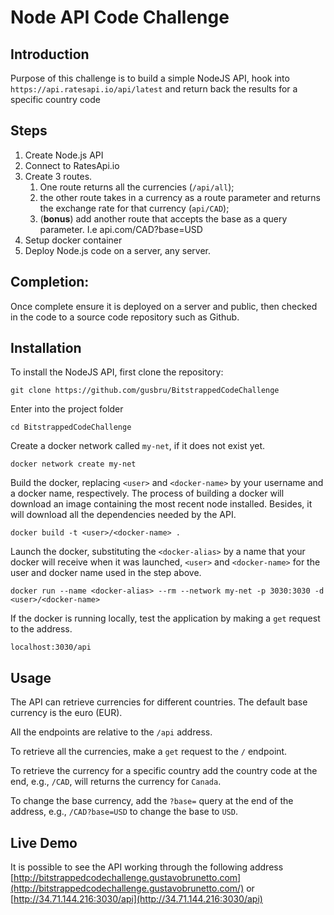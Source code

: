 # Node API Code Challenge

## Introduction

Purpose of this challenge is to build a simple NodeJS API,
hook into `https://api.ratesapi.io/api/latest` and return back
the results for a specific country code

## Steps

1. Create Node.js API
2. Connect to RatesApi.io
3. Create 3 routes.
   1. One route returns all the currencies (`/api/all`);
   2. the other route takes in a currency as a route parameter and returns the exchange
      rate for that currency (`api/CAD`);
   3. (**bonus**) add another route that accepts the base as a query parameter. I.e api.com/CAD?base=USD
4. Setup docker container
5. Deploy Node.js code on a server, any server.

## Completion:

Once complete ensure it is deployed on a server and public, then checked in the code to a source code repository such as Github.

## Installation

To install the NodeJS API, first clone the repository:

```
git clone https://github.com/gusbru/BitstrappedCodeChallenge
```

Enter into the project folder

```
cd BitstrappedCodeChallenge
```

Create a docker network called `my-net`, if it does not exist yet.

```
docker network create my-net
```

Build the docker, replacing `<user>` and `<docker-name>` by your username and a docker name,
respectively. The process of building a docker will download an image containing the most
recent node installed. Besides, it will download all the dependencies needed by the
API.

```
docker build -t <user>/<docker-name> .
```

Launch the docker, substituting the `<docker-alias>` by a name that your docker will
receive when it was launched, `<user>` and `<docker-name>` for the user and docker name
used in the step above.

```
docker run --name <docker-alias> --rm --network my-net -p 3030:3030 -d <user>/<docker-name>
```

If the docker is running locally, test the application by making a `get` request to the address.

```
localhost:3030/api
```

## Usage

The API can retrieve currencies for different countries. The default base currency is the euro (EUR).

All the endpoints are relative to the `/api` address.

To retrieve all the currencies, make a `get` request to the `/` endpoint.

To retrieve the currency for a specific country add the country code at the end, e.g., `/CAD`, will
returns the currency for `Canada`.

To change the base currency, add the `?base=` query at the end of the address, e.g., `/CAD?base=USD` to
change the base to `USD`.

## Live Demo

It is possible to see the API working through the following address
[http://bitstrappedcodechallenge.gustavobrunetto.com](http://bitstrappedcodechallenge.gustavobrunetto.com/) or [http://34.71.144.216:3030/api](http://34.71.144.216:3030/api)
